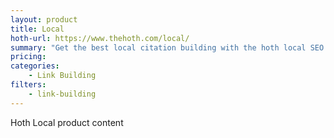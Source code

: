 ```yaml
---
layout: product
title: Local
hoth-url: https://www.thehoth.com/local/
summary: "Get the best local citation building with the hoth local SEO services. The ONLY all-in-one local ranking machine. Crush local competition & rank in Google+ local"
pricing: 
categories: 
    - Link Building
filters: 
    - link-building
---
```


Hoth Local product content
